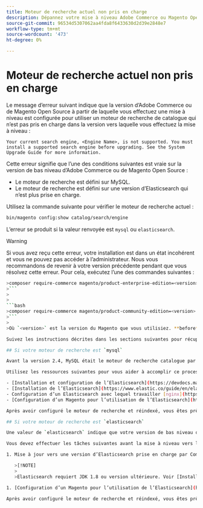 ```yaml
---
title: Moteur de recherche actuel non pris en charge
description: Dépannez votre mise à niveau Adobe Commerce ou Magento Open Source après avoir rencontré une erreur au sujet d’un moteur de recherche non pris en charge.
source-git-commit: 96534d5307062aa4fda8f6433630d2d39e2848e7
workflow-type: tm+mt
source-wordcount: '473'
ht-degree: 0%

---
```



# Moteur de recherche actuel non pris en charge

Le message d’erreur suivant indique que la version d’Adobe Commerce ou de Magento Open Source à partir de laquelle vous effectuez une mise à niveau est configurée pour utiliser un moteur de recherche de catalogue qui n’est pas pris en charge dans la version vers laquelle vous effectuez la mise à niveau :

```terminal
Your current search engine, <Engine Name>, is not supported. You must install a supported search engine before upgrading. See the System Upgrade Guide for more information.
```

Cette erreur signifie que l’une des conditions suivantes est vraie sur la version de bas niveau d’Adobe Commerce ou de Magento Open Source :

- Le moteur de recherche est défini sur MySQL.
- Le moteur de recherche est défini sur une version d’Elasticsearch qui n’est plus prise en charge.

Utilisez la commande suivante pour vérifier le moteur de recherche actuel :

```bash
bin/magento config:show catalog/search/engine
```

L’erreur se produit si la valeur renvoyée est `mysql` ou `elasticsearch`.

>[!WARNING]
>
>Si vous avez reçu cette erreur, votre installation est dans un état incohérent et vous ne pouvez pas accéder à l’administrateur. Nous vous recommandons de revenir à votre version précédente pendant que vous résolvez cette erreur. Pour cela, exécutez l’une des commandes suivantes :
>
>
```bash
>composer require-commerce magento/product-enterprise-edition=<version>
>```
>
>
```bash
>composer require-commerce magento/product-community-edition=<version>
>```
>
>Où `<version>` est la version du Magento que vous utilisiez. **before** la mise à niveau. Par exemple, `2.3.5`.

Suivez les instructions décrites dans les sections suivantes pour récupérer à partir d’un état incohérent.

## Si votre moteur de recherche est `mysql`

Avant la version 2.4, MySQL était le moteur de recherche catalogue par défaut, mais MySQL n’est plus pris en charge dans cette capacité. Vous devez maintenant installer et configurer Elasticsearch ou OpenSearch en tant que moteur de recherche avant de passer à la version 2.4.

Utilisez les ressources suivantes pour vous aider à accomplir ce processus :

- [Installation et configuration de l’Elasticsearch](https://devdocs.magento.com/guides/v2.3/config-guide/elasticsearch/es-overview.html)
- [Installation de l’Elasticsearch](https://www.elastic.co/guide/en/elasticsearch/reference/current/install-elasticsearch.html)
- Configuration d’un Elasticsearch avec lequel travailler [nginx](https://devdocs.magento.com/guides/v2.3/config-guide/elasticsearch/es-config-nginx.html) ou [Apache](https://devdocs.magento.com/guides/v2.3/config-guide/elasticsearch/es-config-apache.html)
- [Configuration d’un Magento pour l’utilisation de l’Elasticsearch](https://devdocs.magento.com/guides/v2.3/config-guide/elasticsearch/configure-magento.html)

Après avoir configuré le moteur de recherche et réindexé, vous êtes prêt à effectuer la mise à niveau vers la version 2.4.

## Si votre moteur de recherche est `elasticsearch`

Une valeur de `elasticsearch` indique que votre version de bas niveau d’Adobe Commerce ou de Magento Open Source est configurée pour utiliser Elasticsearch 2.x. Cette version d’Elasticsearch n’est plus prise en charge.

Vous devez effectuer les tâches suivantes avant la mise à niveau vers la version 2.4 :

1. Mise à jour vers une version d’Elasticsearch prise en charge par Commerce. Voir [Mise à niveau d’Elasticsearch](https://www.elastic.co/guide/en/elasticsearch/reference/current/setup-upgrade.html) pour obtenir des instructions complètes sur la sauvegarde de vos données, la détection des problèmes de migration potentiels et le test des mises à niveau avant le déploiement en production. Selon votre version actuelle d’Elasticsearch, un redémarrage complet de la grappe peut être nécessaire ou non.

   >[!NOTE]
   >
   >Elasticsearch requiert JDK 1.8 ou version ultérieure. Voir [Installation de Java Software Development Kit (JDK)](https://devdocs.magento.com/guides/v2.4/install-gde/prereq/elasticsearch.html#prereq-java) pour vérifier quelle version de JDK est installée.

1. [Configuration d’un Magento pour l’utilisation de l’Elasticsearch](https://devdocs.magento.com/guides/v2.3/config-guide/elasticsearch/configure-magento.html) et réindexez.

Après avoir configuré le moteur de recherche et réindexé, vous êtes prêt à effectuer la mise à niveau vers la version 2.4.
